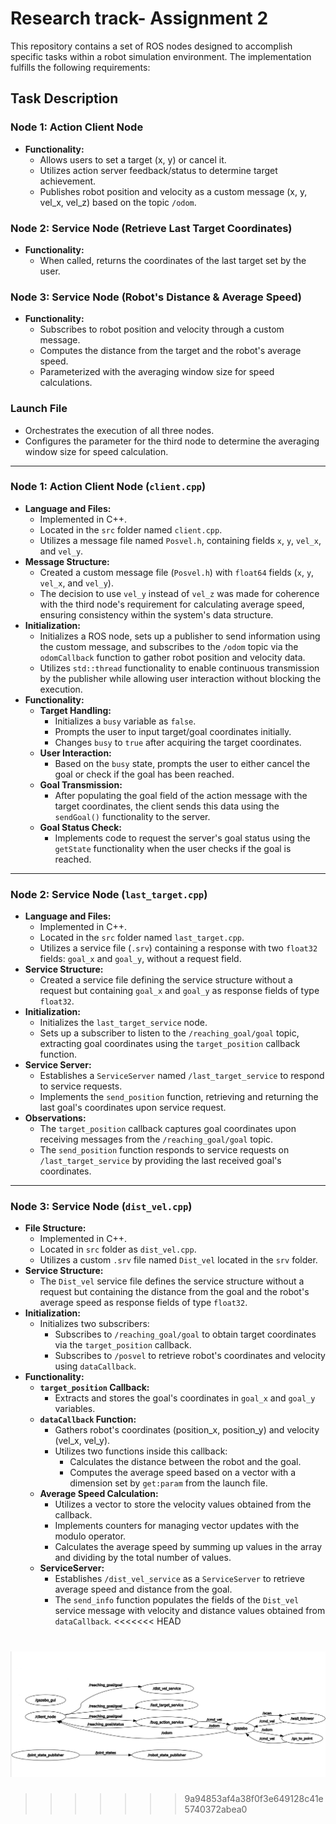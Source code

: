 # Research track- Assignment 2

This repository contains a set of ROS nodes designed to accomplish specific tasks within a robot simulation environment. The implementation fulfills the following requirements:

## Task Description

### Node 1: Action Client Node
- **Functionality:**
  - Allows users to set a target (x, y) or cancel it.
  - Utilizes action server feedback/status to determine target achievement.
  - Publishes robot position and velocity as a custom message (x, y, vel_x, vel_z) based on the topic `/odom`.

### Node 2: Service Node (Retrieve Last Target Coordinates)
- **Functionality:**
  - When called, returns the coordinates of the last target set by the user.

### Node 3: Service Node (Robot's Distance & Average Speed)
- **Functionality:**
  - Subscribes to robot position and velocity through a custom message.
  - Computes the distance from the target and the robot's average speed.
  - Parameterized with the averaging window size for speed calculations.

### Launch File
- Orchestrates the execution of all three nodes.
- Configures the parameter for the third node to determine the averaging window size for speed calculation.

---

### Node 1: Action Client Node (`client.cpp`)
- **Language and Files:**
  - Implemented in C++.
  - Located in the `src` folder named `client.cpp`.
  - Utilizes a message file named `Posvel.h`, containing fields `x`, `y`, `vel_x`, and `vel_y`.
- **Message Structure:**
  - Created a custom message file (`Posvel.h`) with `float64` fields (`x`, `y`, `vel_x`, and `vel_y`).
  - The decision to use `vel_y` instead of `vel_z` was made for coherence with the third node's requirement for calculating average speed, ensuring consistency within the system's data structure.
- **Initialization:**
  - Initializes a ROS node, sets up a publisher to send information using the custom message, and subscribes to the `/odom` topic via the `odomCallback` function to gather robot position and velocity data.
  - Utilizes `std::thread` functionality to enable continuous transmission by the publisher while allowing user interaction without blocking the execution.
- **Functionality:**
  - **Target Handling:**
    - Initializes a `busy` variable as `false`.
    - Prompts the user to input target/goal coordinates initially.
    - Changes `busy` to `true` after acquiring the target coordinates.
  - **User Interaction:**
    - Based on the `busy` state, prompts the user to either cancel the goal or check if the goal has been reached.
  - **Goal Transmission:**
    - After populating the goal field of the action message with the target coordinates, the client sends this data using the `sendGoal()` functionality to the server.
  - **Goal Status Check:**
    - Implements code to request the server's goal status using the `getState` functionality when the user checks if the goal is reached.

---

### Node 2: Service Node (`last_target.cpp`)
- **Language and Files:**
  - Implemented in C++.
  - Located in the `src` folder named `last_target.cpp`.
  - Utilizes a service file (`.srv`) containing a response with two `float32` fields: `goal_x` and `goal_y`, without a request field.
- **Service Structure:**
  - Created a service file defining the service structure without a request but containing `goal_x` and `goal_y` as response fields of type `float32`.
- **Initialization:**
  - Initializes the `last_target_service` node.
  - Sets up a subscriber to listen to the `/reaching_goal/goal` topic, extracting goal coordinates using the `target_position` callback function.
- **Service Server:**
  - Establishes a `ServiceServer` named `/last_target_service` to respond to service requests.
  - Implements the `send_position` function, retrieving and returning the last goal's coordinates upon service request.
- **Observations:**
  - The `target_position` callback captures goal coordinates upon receiving messages from the `/reaching_goal/goal` topic.
  - The `send_position` function responds to service requests on `/last_target_service` by providing the last received goal's coordinates.

---

### Node 3: Service Node (`dist_vel.cpp`)
- **File Structure:**
  - Implemented in C++.
  - Located in `src` folder as `dist_vel.cpp`.
  - Utilizes a custom `.srv` file named `Dist_vel` located in the `srv` folder.
- **Service Structure:**
  - The `Dist_vel` service file defines the service structure without a request but containing the distance from the goal and the robot's average speed as response fields of type `float32`.
- **Initialization:**
  - Initializes two subscribers:
    - Subscribes to `/reaching_goal/goal` to obtain target coordinates via the `target_position` callback.
    - Subscribes to `/posvel` to retrieve robot's coordinates and velocity using `dataCallback`.
- **Functionality:**
  - **`target_position` Callback:**
    - Extracts and stores the goal's coordinates in `goal_x` and `goal_y` variables.
  - **`dataCallback` Function:**
    - Gathers robot's coordinates (position_x, position_y) and velocity (vel_x, vel_y).
    - Utilizes two functions inside this callback:
      - Calculates the distance between the robot and the goal.
      - Computes the average speed based on a vector with a dimension set by `get:param` from the launch file.
  - **Average Speed Calculation:**
    - Utilizes a vector to store the velocity values obtained from the callback.
    - Implements counters for managing vector updates with the modulo operator.
    - Calculates the average speed by summing up values in the array and dividing by the total number of values.
  - **ServiceServer:**
    - Establishes `/dist_vel_service` as a `ServiceServer` to retrieve average speed and distance from the goal.
    - The `send_info` function populates the fields of the `Dist_vel` service message with velocity and distance values obtained from `dataCallback`.
<<<<<<< HEAD
    
![rosrun rqt_graph rqt_graph](https://github.com/albeb3/Assignment_2_2023/blob/main/nodiassignment%20RT.jpg)
=======
>>>>>>> 9a94853af4a38f0f3e649128c41e5740372abea0
